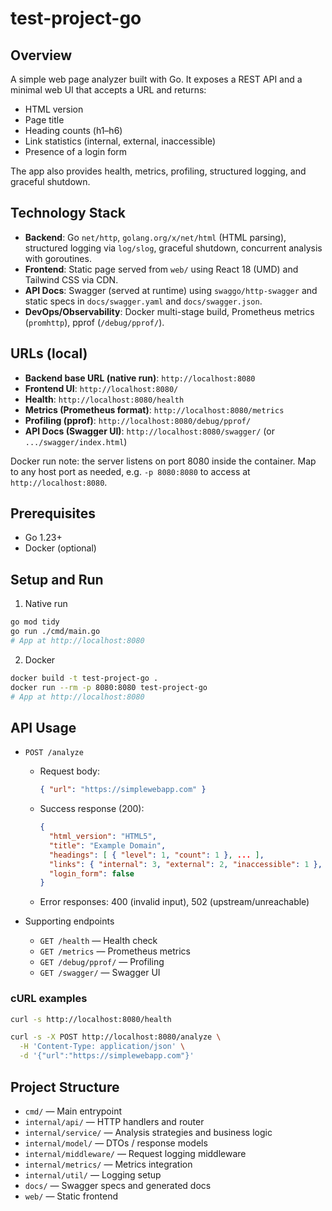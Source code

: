 # test-project-go

## Overview
A simple web page analyzer built with Go. It exposes a REST API and a minimal web UI that accepts a URL and returns:
- HTML version
- Page title
- Heading counts (h1–h6)
- Link statistics (internal, external, inaccessible)
- Presence of a login form

The app also provides health, metrics, profiling, structured logging, and graceful shutdown.

## Technology Stack
- **Backend**: Go `net/http`, `golang.org/x/net/html` (HTML parsing), structured logging via `log/slog`, graceful shutdown, concurrent analysis with goroutines.
- **Frontend**: Static page served from `web/` using React 18 (UMD) and Tailwind CSS via CDN.
- **API Docs**: Swagger (served at runtime) using `swaggo/http-swagger` and static specs in `docs/swagger.yaml` and `docs/swagger.json`.
- **DevOps/Observability**: Docker multi-stage build, Prometheus metrics (`promhttp`), pprof (`/debug/pprof/`).

## URLs (local)
- **Backend base URL (native run)**: `http://localhost:8080`
- **Frontend UI**: `http://localhost:8080/`
- **Health**: `http://localhost:8080/health`
- **Metrics (Prometheus format)**: `http://localhost:8080/metrics`
- **Profiling (pprof)**: `http://localhost:8080/debug/pprof/`
- **API Docs (Swagger UI)**: `http://localhost:8080/swagger/` (or `.../swagger/index.html`)

Docker run note: the server listens on port 8080 inside the container. Map to any host port as needed, e.g. `-p 8080:8080` to access at `http://localhost:8080`.

## Prerequisites
- Go 1.23+
- Docker (optional)

## Setup and Run
1) Native run
```sh
go mod tidy
go run ./cmd/main.go
# App at http://localhost:8080
```

2) Docker
```sh
docker build -t test-project-go .
docker run --rm -p 8080:8080 test-project-go
# App at http://localhost:8080
```

## API Usage
- `POST /analyze`
  - Request body:
    ```json
    { "url": "https://simplewebapp.com" }
    ```
  - Success response (200):
    ```json
    {
      "html_version": "HTML5",
      "title": "Example Domain",
      "headings": [ { "level": 1, "count": 1 }, ... ],
      "links": { "internal": 3, "external": 2, "inaccessible": 1 },
      "login_form": false
    }
    ```
  - Error responses: 400 (invalid input), 502 (upstream/unreachable)

- Supporting endpoints
  - `GET /health` — Health check
  - `GET /metrics` — Prometheus metrics
  - `GET /debug/pprof/` — Profiling
  - `GET /swagger/` — Swagger UI

### cURL examples
```sh
curl -s http://localhost:8080/health

curl -s -X POST http://localhost:8080/analyze \
  -H 'Content-Type: application/json' \
  -d '{"url":"https://simplewebapp.com"}'
```

## Project Structure
- `cmd/` — Main entrypoint
- `internal/api/` — HTTP handlers and router
- `internal/service/` — Analysis strategies and business logic
- `internal/model/` — DTOs / response models
- `internal/middleware/` — Request logging middleware
- `internal/metrics/` — Metrics integration
- `internal/util/` — Logging setup
- `docs/` — Swagger specs and generated docs
- `web/` — Static frontend

